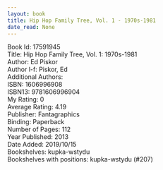 ```yaml
---
layout: book
title: Hip Hop Family Tree, Vol. 1 - 1970s-1981
date_read: None
---
```


Book Id: 17591945<br />
Title: Hip Hop Family Tree, Vol. 1: 1970s-1981<br />
Author: Ed Piskor<br />
Author l-f: Piskor, Ed<br />
Additional Authors: <br />
ISBN: 1606996908<br />
ISBN13: 9781606996904<br />
My Rating: 0<br />
Average Rating: 4.19<br />
Publisher: Fantagraphics<br />
Binding: Paperback<br />
Number of Pages: 112<br />
Year Published: 2013<br />
Date Added: 2019/10/15<br />
Bookshelves: kupka-wstydu<br />
Bookshelves with positions: kupka-wstydu (#207)<br />

